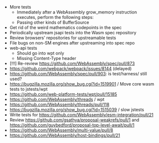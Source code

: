 - More tests
  * Immediately after a WebAssembly grow_memory instruction executes, perform the following steps:
  * Passing other kinds of BufferSource
- Get rid of the weird mathematics codepoints in the spec
- Periodically upstream jsapi tests into the Wasm spec repository
- Review browsers' repositories for upstreamable tests
- File bugs on non-SM engines after upstreaming into spec repo
- web-api tests
  * Should go into wpt only
  * Missing Content-Type header
- \[!!!] Re-review https://github.com/WebAssembly/spec/pull/873
- https://github.com/webpack/webpack/issues/8144 (delayed)
- https://github.com/WebAssembly/spec/pull/903: is test/harness/ still used?
- https://bugzilla.mozilla.org/show_bug.cgi?id=1519901 /  Move core wasm tests to jstests/wpt
- https://github.com/web-platform-tests/wpt/pull/15185
- https://github.com/WebAssembly/threads / wpt
- https://github.com/WebAssembly/threads/pull/118
- https://bugzilla.mozilla.org/show_bug.cgi?id=1515039 / slow jstests
- Write tests for https://github.com/WebAssembly/esm-integration/pull/21
- Review https://github.com/gsathya/proposal-weakrefs/pull/1 and https://github.com/guybedford/proposal-top-level-await/pull/1
- https://github.com/WebAssembly/multi-value/pull/8
- https://github.com/WebAssembly/host-bindings/pull/21
